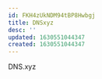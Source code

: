 ```yaml
---
id: FKH4zUkNDM94tBP8Hwbgj
title: DNSxyz
desc: ''
updated: 1630551044347
created: 1630551044347
---
```


DNS.xyz
